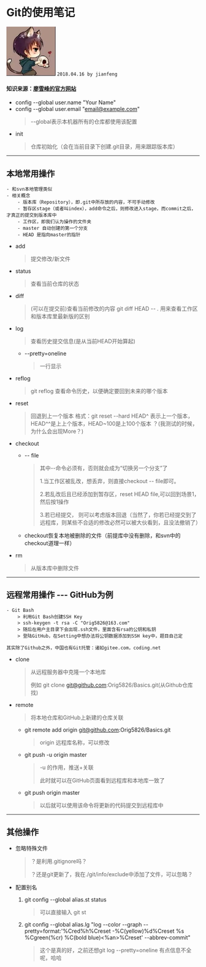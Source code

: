 # **Git的使用笔记**
![apaki](../../apaki.jpg)
`2018.04.16 by jianfeng`
#### 知识来源：[廖雪峰的官方网站](https://www.liaoxuefeng.com/wiki/0013739516305929606dd18361248578c67b8067c8c017b000)
- config --global user.name "Your Name" 
- config --global user.email "email@example.com"
    > --global表示本机器所有的仓库都使用该配置
- init
    > 仓库初始化（会在当前目录下创建.git目录，用来跟踪版本库）

----------------------------------------------------------------
## 本地常用操作
    - 和svn本地管理类似
    - 相关概念
        - 版本库（Repository），即.git中所存放的内容，不可手动修改
        - 暂存区stage（或者叫index），add命令之后，则修改进入stage，而commit之后，才真正的提交到版本库中
        - 工作区，即我们认为操作的文件夹
        - master 自动创建的第一个分支
        - HEAD 是指向master的指针
- add
    > 提交修改/新文件
- status
    > 查看当前仓库的状态
- diff
    > (可以在提交前)查看当前修改的内容
    > git diff HEAD -- *.* 用来查看工作区和版本库里最新版的区别

- log
    > 查看历史提交信息(是从当前HEAD开始算起)
    - --pretty=oneline
        > 一行显示
- reflog
    > git reflog 查看命令历史，以便确定要回到未来的哪个版本
- reset 
    > 回退到上一个版本
    > 格式：git reset --hard HEAD^ 表示上一个版本，HEAD^^是上上个版本，HEAD~100是上100个版本 ？(我测试的时候，为什么会出现More？)

- checkout 
    - -- file
        > 其中--命令必须有，否则就会成为“切换另一个分支”了
        >
        >1.当工作区被乱改，想丢弃，则直接checkout -- file即可。
        >
        >2.若乱改后且已经添加到暂存区，reset HEAD file,可以回到场景1，然后按1操作
        >
        >3.若已经提交， 则可以考虑版本回退（当然了，你若已经提交到了远程库，则某些不合适的修改必然可以被大伙看到，且没法撤销了）
    - checkout恢复本地被删除的文件（前提库中没有删除，和svn中的checkout道理一样）
- rm
    > 从版本库中删除文件

----------------------------------------------------------------
## 远程常用操作 --- GitHub为例
    - Git Bash
        > 利用Git Bash创建SSH Key
        > ssh-keygen -t rsa -C "Orig5826@163.com"
        > 随后在用户主目录下会出现.ssh文件，里面含有rsa的公钥和私钥
        > 登陆GitHub，在Setting中想办法将公钥数据添加到SSH key中，题目自己定
`其实除了Github之外，中国也有Git托管：诸如gitee.com，coding.net`
- clone
    > 从远程服务器中克隆一个本地库
    >
    > 例如 git clone git@github.com:Orig5826/Basics.git(从Github仓库找)
- remote
    > 将本地仓库和GitHub上新建的仓库关联
    - git remote add origin git@github.com:Orig5826/Basics.git
        > origin 远程库名称，可以修改
    - git push -u origin master
        > -u 的作用，推送+关联
        >
        > 此时就可以在GitHub页面看到远程库和本地库一致了
    - git push origin master
        > 以后就可以使用该命令将更新的代码提交到远程库中

----------------------------------------------------------------
## 其他操作
- 忽略特殊文件
    > ？是利用.gitignore吗？
    >
    > ？还是git更新了，我在./git/info/exclude中添加了文件，可以忽略？

- 配置别名
    1. git config --global alias.st status
        > 可以直接输入 git st
    2. git config --global alias.lg "log --color --graph --pretty=format:'%Cred%h%Creset -%C(yellow)%d%Creset %s %Cgreen(%cr) %C(bold blue)<%an>%Creset' --abbrev-commit"
        > 这个是真的好，之前还想git log --pretty=oneline 有点信息不全呢，哈哈




